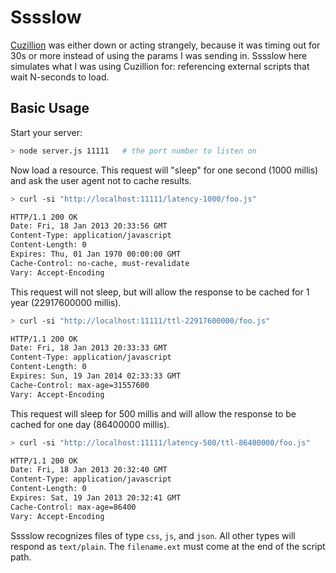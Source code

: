 # Sssslow

[Cuzillion](http://stevesouders.com/cuzillion/) was either down or acting strangely, because it was timing out for 30s or more instead of using the params I was sending in. Sssslow here simulates what I was using Cuzillion for: referencing external scripts that wait N-seconds to load.

## Basic Usage

Start your server:

```bash
> node server.js 11111   # the port number to listen on
```

Now load a resource. This request will "sleep" for one second (1000 millis) and ask the user agent not to cache results.

```bash
> curl -si "http://localhost:11111/latency-1000/foo.js"

HTTP/1.1 200 OK
Date: Fri, 18 Jan 2013 20:33:56 GMT
Content-Type: application/javascript
Content-Length: 0
Expires: Thu, 01 Jan 1970 00:00:00 GMT
Cache-Control: no-cache, must-revalidate
Vary: Accept-Encoding
```

This request will not sleep, but will allow the response to be cached for 1 year (22917600000 millis).

```bash
> curl -si "http://localhost:11111/ttl-22917600000/foo.js"

HTTP/1.1 200 OK
Date: Fri, 18 Jan 2013 20:33:33 GMT
Content-Type: application/javascript
Content-Length: 0
Expires: Sun, 19 Jan 2014 02:33:33 GMT
Cache-Control: max-age=31557600
Vary: Accept-Encoding
```

This request will sleep for 500 millis and will allow the response to be cached for one day (86400000 millis).

```bash
> curl -si "http://localhost:11111/latency-500/ttl-86400000/foo.js"

HTTP/1.1 200 OK
Date: Fri, 18 Jan 2013 20:32:40 GMT
Content-Type: application/javascript
Content-Length: 0
Expires: Sat, 19 Jan 2013 20:32:41 GMT
Cache-Control: max-age=86400
Vary: Accept-Encoding
```

Sssslow recognizes files of type `css`, `js`, and `json`. All other types will respond as `text/plain`. The `filename.ext` must come at the end of the script path.


